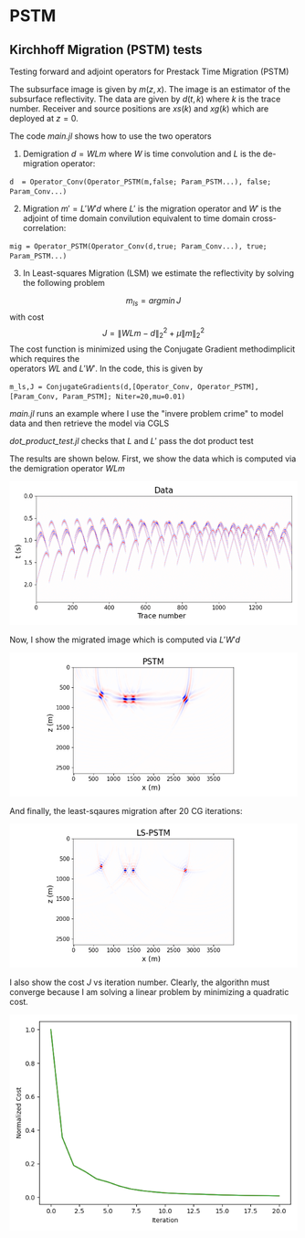 # PSTM
## Kirchhoff Migration (PSTM) tests 

Testing forward and adjoint operators for Prestack Time Migration (PSTM)

The subsurface image is given by $m(z,x)$.  The image is an estimator of the subsurface reflectivity. The data are given by $d(t,k)$ where $k$ is the trace number. Receiver and source positions are $xs(k)$ and $xg(k)$ which are deployed at $z=0$. 

The code *main.jl* shows how to use the two operators

1) Demigration $d =W L m$  where $W$ is time convolution and $L$ is the de-migration operator:

  `d  = Operator_Conv(Operator_PSTM(m,false; Param_PSTM...), false; Param_Conv...)`

2) Migration $m' = L'W' d$ where $L'$ is the migration operator and $W'$ is the adjoint of time domain 
convilution equivalent to time domain cross-correlation:

`mig = Operator_PSTM(Operator_Conv(d,true; Param_Conv...), true; Param_PSTM...)`

3) In Least-squares Migration (LSM) we estimate the reflectivity by solving
the following problem

$$m_{ls} = argmin\,{J}$$ with cost $$J = \| WL m - d\|_2^2 + \mu \| m\|_2^2$$
 The cost function is minimized using the Conjugate Gradient methodimplicit which requires the  
operators $WL$ and $L'W'$. In the code, this is given by 


`m_ls,J = ConjugateGradients(d,[Operator_Conv, Operator_PSTM],[Param_Conv, Param_PSTM]; Niter=20,mu=0.01)`


*main.jl* runs an example where I use the "invere problem crime" to model data and then retrieve the model via CGLS

*dot_product_test.jl* checks that $L$ and $L'$ pass the dot product test

The results are shown below. First, we show the data which is computed via the demigration operator $WLm$ 

![image](figure1.png)

Now, I show the migrated image which is computed via $L'W'd$

![image](figure2.png)

And finally, the least-sqaures migration after $20$ CG iterations:

![image](figure3.png)

I also show the cost $J$ vs iteration number. Clearly, the algorithn must converge because I am solving
a linear problem by minimizing a quadratic cost. 

![image](figure4.png)